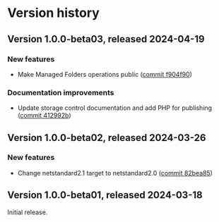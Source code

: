# Version history

## Version 1.0.0-beta03, released 2024-04-19

### New features

- Make Managed Folders operations public ([commit f904f90](https://github.com/googleapis/google-cloud-dotnet/commit/f904f9043d4f8be15e2cfa0fc14e87c182b32b70))

### Documentation improvements

- Update storage control documentation and add PHP for publishing ([commit 412992b](https://github.com/googleapis/google-cloud-dotnet/commit/412992b9d928fa7b111ca7018bf0c3448d6f0809))

## Version 1.0.0-beta02, released 2024-03-26

### New features

- Change netstandard2.1 target to netstandard2.0 ([commit 82bea85](https://github.com/googleapis/google-cloud-dotnet/commit/82bea850661975b9750ac30753528cc9d2e05240))

## Version 1.0.0-beta01, released 2024-03-18

Initial release.

